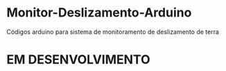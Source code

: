 # Monitor-Deslizamento-Arduino
Códigos arduino para sistema de monitoramento de deslizamento de terra
<h1>EM DESENVOLVIMENTO</h1>
